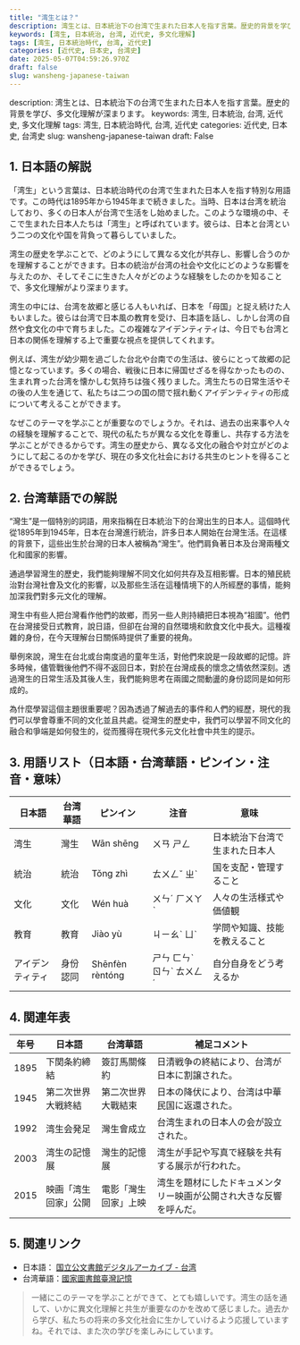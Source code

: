```yaml
---
title: "湾生とは？"
description: 湾生とは、日本統治下の台湾で生まれた日本人を指す言葉。歴史的背景を学び、多文化理解が深まります。
keywords: [湾生, 日本統治, 台湾, 近代史, 多文化理解]
tags: [湾生, 日本統治時代, 台湾, 近代史]
categories: [近代史, 日本史, 台湾史]
date: 2025-05-07T04:59:26.970Z
draft: false
slug: wansheng-japanese-taiwan
---
```


description: 湾生とは、日本統治下の台湾で生まれた日本人を指す言葉。歴史的背景を学び、多文化理解が深まります。
keywords: 湾生, 日本統治, 台湾, 近代史, 多文化理解
tags: 湾生, 日本統治時代, 台湾, 近代史
categories: 近代史, 日本史, 台湾史
slug: wansheng-japanese-taiwan
draft: False

## 1. 日本語の解説

「湾生」という言葉は、日本統治時代の台湾で生まれた日本人を指す特別な用語です。この時代は1895年から1945年まで続きました。当時、日本は台湾を統治しており、多くの日本人が台湾で生活をし始めました。このような環境の中、そこで生まれた日本人たちは「湾生」と呼ばれています。彼らは、日本と台湾という二つの文化や国を背負って暮らしていました。

湾生の歴史を学ぶことで、どのようにして異なる文化が共存し、影響し合うのかを理解することができます。日本の統治が台湾の社会や文化にどのような影響を与えたのか、そしてそこに生きた人々がどのような経験をしたのかを知ることで、多文化理解がより深まります。

湾生の中には、台湾を故郷と感じる人もいれば、日本を「母国」と捉え続けた人もいました。彼らは台湾で日本風の教育を受け、日本語を話し、しかし台湾の自然や食文化の中で育ちました。この複雑なアイデンティティは、今日でも台湾と日本の関係を理解する上で重要な視点を提供してくれます。

例えば、湾生が幼少期を過ごした台北や台南での生活は、彼らにとって故郷の記憶となっています。多くの場合、戦後に日本に帰国せざるを得なかったものの、生まれ育った台湾を懐かしむ気持ちは強く残りました。湾生たちの日常生活やその後の人生を通じて、私たちは二つの国の間で揺れ動くアイデンティティの形成について考えることができます。

なぜこのテーマを学ぶことが重要なのでしょうか。それは、過去の出来事や人々の経験を理解することで、現代の私たちが異なる文化を尊重し、共存する方法を学ぶことができるからです。湾生の歴史から、異なる文化の融合や対立がどのようにして起こるのかを学び、現在の多文化社会における共生のヒントを得ることができるでしょう。

## 2. 台湾華語での解説  

“灣生”是一個特別的詞語，用來指稱在日本統治下的台灣出生的日本人。這個時代從1895年到1945年，日本在台灣進行統治，許多日本人開始在台灣生活。在這樣的背景下，這些出生於台灣的日本人被稱為“灣生”。他們肩負著日本及台灣兩種文化和國家的影響。

通過學習灣生的歷史，我們能夠理解不同文化如何共存及互相影響。日本的殖民統治對台灣社會及文化的影響，以及那些生活在這種情境下的人所經歷的事情，能夠加深我們對多元文化的理解。

灣生中有些人把台灣看作他們的故鄉，而另一些人則持續把日本視為“祖國”。他們在台灣接受日式教育，說日語，但卻在台灣的自然環境和飲食文化中長大。這種複雜的身份，在今天理解台日關係時提供了重要的視角。

舉例來說，灣生在台北或台南度過的童年生活，對他們來說是一段故鄉的記憶。許多時候，儘管戰後他們不得不返回日本，對於在台灣成長的懷念之情依然深刻。透過灣生的日常生活及其後人生，我們能夠思考在兩國之間動盪的身份認同是如何形成的。

為什麼學習這個主題很重要呢？因為透過了解過去的事件和人們的經歷，現代的我們可以學會尊重不同的文化並且共處。從灣生的歷史中，我們可以學習不同文化的融合和爭端是如何發生的，從而獲得在現代多元文化社會中共生的提示。

## 3. 用語リスト（日本語・台湾華語・ピンイン・注音・意味）

| 日本語  | 台湾華語 | ピンイン | 注音 | 意味 |
|--------|---------|--------|-------|------|
| 湾生   | 灣生    | Wān shēng | ㄨㄢ ㄕㄥ | 日本統治下台湾で生まれた日本人 |
| 統治   | 統治    | Tǒng zhì | ㄊㄨㄥˇ ㄓˋ | 国を支配・管理すること |
| 文化   | 文化    | Wén huà | ㄨㄣˊ ㄏㄨㄚˋ | 人々の生活様式や価値観 |
| 教育   | 教育    | Jiào yù | ㄐㄧㄠˋ ㄩˋ | 学問や知識、技能を教えること |
| アイデンティティ | 身份認同 | Shēnfèn rèntóng | ㄕㄣ ㄈㄣˋ ㄖㄣˋ ㄊㄨㄥˊ | 自分自身をどう考えるか |

## 4. 関連年表

| 年号 | 日本語 | 台湾華語 | 補足コメント |
|------|--------|---------|----------|
| 1895 | 下関条約締結 | 簽訂馬關條約 | 日清戦争の終結により、台湾が日本に割譲された。|
| 1945 | 第二次世界大戦終結 | 第二次世界大戰結束 | 日本の降伏により、台湾は中華民国に返還された。|
| 1992 | 湾生会発足 | 灣生會成立 | 台湾生まれの日本人の会が設立された。|
| 2003 | 湾生の記憶展 | 灣生的記憶展 | 湾生が手記や写真で経験を共有する展示が行われた。|
| 2015 | 映画「湾生回家」公開 | 電影「灣生回家」上映 | 湾生を題材にしたドキュメンタリー映画が公開され大きな反響を呼んだ。|

## 5. 関連リンク  

- 日本語： [国立公文書館デジタルアーカイブ - 台湾](https://www.archives.go.jp/) 
- 台湾華語：[國家圖書館臺灣記憶](https://memory.ncl.edu.tw) 

>一緒にこのテーマを学ぶことができて、とても嬉しいです。湾生の話を通して、いかに異文化理解と共生が重要なのかを改めて感じました。過去から学び、私たちの将来の多文化社会に生かしていけるよう応援していますね。それでは、また次の学びを楽しみにしています。